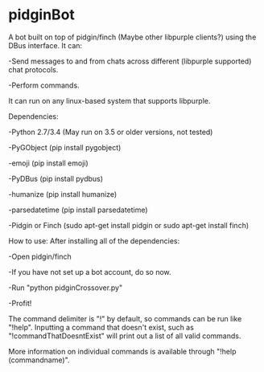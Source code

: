 # pidginBot
A bot built on top of pidgin/finch (Maybe other libpurple clients?) using the DBus interface. It can:

-Send messages to and from chats across different (libpurple supported) chat protocols.

-Perform commands.

It can run on any linux-based system that supports libpurple.

Dependencies:

-Python 2.7/3.4 (May run on 3.5 or older versions, not tested)

-PyGObject (pip install pygobject)

-emoji (pip install emoji)

-PyDBus (pip install pydbus)

-humanize (pip install humanize)

-parsedatetime (pip install parsedatetime)

-Pidgin or Finch (sudo apt-get install pidgin or sudo apt-get install finch)


How to use:
After installing all of the dependencies:

-Open pidgin/finch

-If you have not set up a bot account, do so now.

-Run "python pidginCrossover.py"

-Profit!


The command delimiter is "!" by default, so commands can be run like "!help". Inputting a command that doesn't exist, such as "!commandThatDoesntExist" will print out a list of all valid commands.

More information on individual commands is available through "!help (commandname)".
